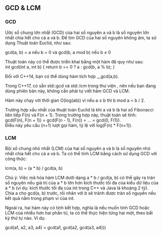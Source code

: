 ## GCD & LCM

### GCD

Ước số chung lớn nhất (GCD) của hai số nguyên a và b là số nguyên lớn nhất chia hết cho cả a và b. Để tìm GCD của hai số nguyên không âm, ta sử dụng Thuật toán Euclid, như sau:

gcd(a, b) = a nếu b = 0 và gcd(b, a mod b) nếu b ≠ 0

Thuật toán này có thể được triển khai bằng một hàm đệ quy như sau:  
int gcd(int a, int b) { return b == 0 ? a : gcd(b, a % b); }

Đối với C++14, bạn có thể dùng hàm tích hợp __gcd(a,b).

Trong C++17, có sẵn std::gcd và std::lcm trong thư viện <numeric>, nên nếu bạn đang dùng phiên bản này, không cần phải tự viết hàm GCD và LCM.

Hàm này chạy với thời gian O(log(ab)) vì nếu a ≤ b thì b mod a < b / 2.

Trường hợp xấu nhất của thuật toán Euclid là khi a và b là hai số Fibonacci liên tiếp F(n) và F(n + 1). Trong trường hợp này, thuật toán sẽ tính:  
gcd(F(n), F(n + 1)) = gcd(F(n - 1), F(n)) = ... = gcd(0, F(1)).  
Điều này yêu cầu (n+1) lượt gọi hàm, tỷ lệ với log(F(n) * F(n+1)).

### LCM

Bội số chung nhỏ nhất (LCM) của hai số nguyên a và b là số nguyên nhỏ nhất chia hết cho cả a và b. Ta có thể tính LCM bằng cách sử dụng GCD với công thức:

lcm(a, b) = (a * b) / gcd(a, b)

Chú ý: Việc mã hóa hàm LCM dưới dạng a * b / gcd(a, b) có thể gây ra tràn số nguyên nếu giá trị của a * b lớn hơn kích thước tối đa của kiểu dữ liệu của a * b (ví dụ: kích thước tối đa của int trong C++ và Java là khoảng 2 tỷ). Chia a cho gcd(a, b) trước, rồi nhân với b sẽ tránh được tràn số nguyên nếu kết quả nằm trong phạm vi của int.

Ngoài ra, hai hàm này có tính kết hợp, nghĩa là nếu muốn tính GCD hoặc LCM của nhiều hơn hai phần tử, ta có thể thực hiện từng hai một, theo bất kỳ thứ tự nào. Ví dụ:

gcd(a1, a2, a3, a4) = gcd(a1, gcd(a2, gcd(a3, a4)))
